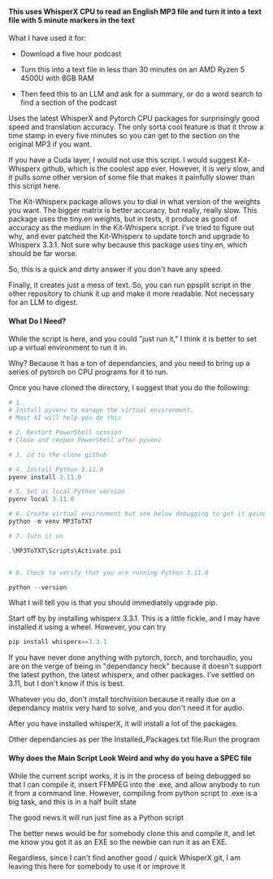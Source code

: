 #### This uses WhisperX CPU to read an English MP3 file and turn it into a text file with 5 minute markers in the text

What I have used it for:

* Download a five hour podcast

* Turn this into a text file in less than 30 minutes on an AMD Ryzen 5 4500U with 8GB RAM

* Then feed this to an LLM and ask for a summary, or do a word search to find a section of the podcast

Uses the latest WhisperX and Pytorch CPU packages for surprisingly good speed and translation accuracy. The only sorta cool feature is that it throw a time stamp in every five minutes so you can get to the section on the original MP3 if you want.

If you have a Cuda layer, I would not use this script.  I would suggest Kit-Whisperx github, which is the coolest app ever.  However, it is very slow, and it pulls some other version of some file that makes it painfully slower than this script here.

The Kit-Whisperx package allows you to dial in what version of the weights you want.  The bigger matrix is better accuracy, but really, really slow.  This package uses the tiny.en weights, but in tests, it produce as good of accuracy as the medium in the Kit-Whisperx script.  I've tried to figure out why, and ever patched the Kit-Whisperx to update torch and upgrade to Whisperx 3.3.1.  Not sure why because this package uses tiny.en, which should be far worse.

So, this is a quick and dirty answer if you don't have any speed.

Finally, it creates just a mess of text. So, you can run ppsplit script in the other repository to chunk it up and make it more readable.  Not necessary for an LLM to digest.

#### What Do I Need?

While the script is here, and you could "just run it," I think it is better to set up a virtual environment to run it in.  

Why?  Because It has a ton of dependancies, and you need to bring up a series of pytorch on CPU programs for it to run.

Once you have cloned the directory, I suggest that you do the following:

```Powershell
# 1. 
# Install pyvenv to manage the virtual environment.
# Most AI will help you do this

# 2. Restart PowerShell session
# Close and reopen PowerShell after pyvenv

# 3. cd to the clone github

# 4. Install Python 3.11.0
pyenv install 3.11.0

# 5. Set as local Python version
pyenv local 3.11.0

# 6. Create virtual environment but see below debugging to get it going
python -m venv MP3ToTXT 

# 7. Turn it on

.\MP3ToTXT\Scripts\Activate.ps1


# 8. Check to verify that you are running Python 3.11.0

python --version
```

What I will tell you is that you should immediately upgrade pip.

Start off by by installing whisperx 3.3.1.  This is a little fickle, and I may have installed it using a wheel.  However, you can try 

```powershell
pip install whisperx==3.3.1
```

If you have never done anything with pytorch, torch, and torchaudio, you are on the verge of being in "dependancy heck" because it doesn't support the latest python, the latest whisperx, and other packages. I've settled on 3.11, but I don't know if this is best.

Whatever you do, don't install torchvision because it really due on a dependancy matrix very hard to solve, and you don't need it for audio.

After you have installed whisperX, it will install a lot of the packages.

Other dependancies as per the Installed_Packages.txt file.Run the program

#### Why does the Main Script Look Weird and why do you have a SPEC file

While the current script works, it is in the process of being debugged so that I can compile it, insert FFMPEG into the .exe, and allow anybody to run it from a command line.  However, compiling from python script to .exe is a big task, and this is in a half built state

The good news it will run just fine as a Python script

The better news would be for somebody clone this and compile it, and let me know you got it as an EXE so the newbie can run it as an EXE.

Regardless, since I can't find another good / quick WhisperX git, I am leaving this here for somebody to use it or improve it
